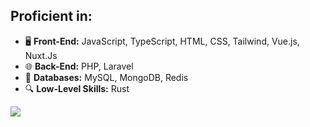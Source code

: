## Proficient in:

- 🖥️ **Front-End:** JavaScript, TypeScript, HTML, CSS, Tailwind, Vue.js, Nuxt.Js
- 🌐 **Back-End:** PHP, Laravel
- 💾 **Databases:** MySQL, MongoDB, Redis
- 🔍 **Low-Level Skills:** Rust

![](https://komarev.com/ghpvc/?username=alix1383&color=green)
<!-- 
- 🛠️ **Dockerization:** Docker, Kubernetes
- 🌟 **Other Skills:** Photoshop, Swift, React Native

**alix1383/Alix1383** is a ✨ _special_ ✨ repository because its `README.md` (this file) appears on your GitHub profile.

Here are some ideas to get you started:

- 🔭 I’m currently working on ...
- 🌱 I’m currently learning ...
- 👯 I’m looking to collaborate on ...
- 🤔 I’m looking for help with ...
- 💬 Ask me about ...
- 📫 How to reach me: ...
- 😄 Pronouns: ...
- ⚡ Fun fact: ...
-->
